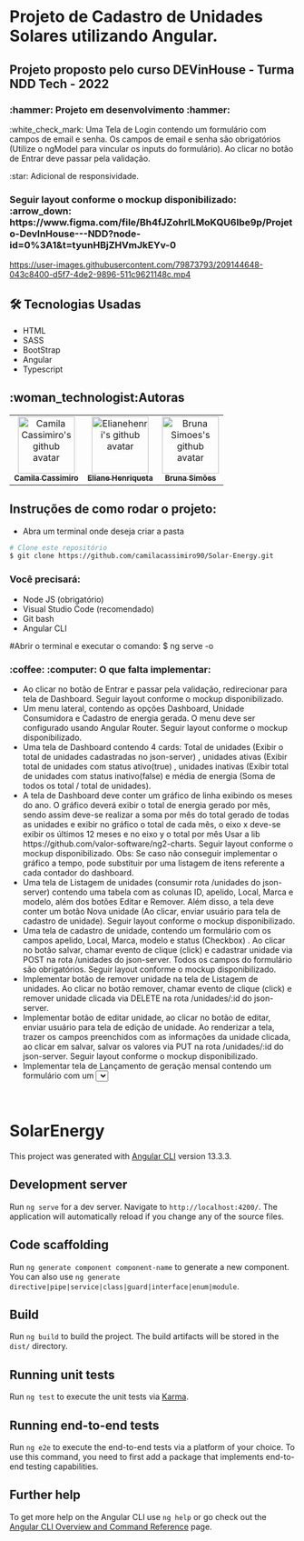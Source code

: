 <h1>Projeto de Cadastro de Unidades Solares utilizando Angular.</h1>
<h2>Projeto proposto pelo curso DEVinHouse - Turma NDD Tech - 2022</h2>

<h3>:hammer: Projeto em desenvolvimento :hammer: </h3>

<p>:white_check_mark: Uma Tela de Login contendo um formulário com campos de email e senha. Os campos
de email e senha são obrigatórios (Utilize o ngModel para vincular os inputs do formulário).
Ao clicar no botão de Entrar deve passar pela validação.</p>

<p>:star: Adicional de responsividade. </p>

<h3>Seguir layout conforme o mockup disponibilizado: :arrow_down: https://www.figma.com/file/Bh4fJZohrlLMoKQU6lbe9p/Projeto-DevInHouse---NDD?node-id=0%3A1&t=tyunHBjZHVmJkEYv-0</h3>

https://user-images.githubusercontent.com/79873793/209144648-043c8400-d5f7-4de2-9896-511c9621148c.mp4

<h2>🛠️ Tecnologias Usadas</h2>  
<ul>
   <li>HTML</li>
   <li>SASS</li>
   <li>BootStrap</li>
   <li>Angular</li>
   <li>Typescript</li>
</ul>

<h2>:woman_technologist:Autoras</h2>

<table>
  <tbody>
   <tr>
    <td align="center">
        <a href="https://github.com/camilacassimiro90">
          <img src="https://github.com/camilacassimiro90.png" width="100px;" alt="Camila Cassimiro's github avatar"/>
            <br />
          <sub><b>Camila Cassimiro</b></sub>
        </a>
      </td>
    <td align="center">
        <a href="https://github.com/Elianehenri">
          <img src="https://github.com/Elianehenri.png" width="100px;" alt="Elianehenri's github avatar"/>
            <br />
          <sub><b>Eliane Henriqueta</b></sub>
        </a>
    </td>
    <td align="center">
        <a href="https://github.com/hibrunasimoes">
          <img src="https://github.com/hibrunasimoes.png" width="100px;" alt="Bruna Simoes's github avatar"/>
            <br />
          <sub><b>Bruna Simões</b></sub>
        </a>
      </td>
   </tr>
  </tbody>
</table>


<h2>Instruções de como rodar o projeto:</h2>

<ul>
    <li>Abra um terminal onde deseja criar a pasta</li>
</ul>

```bash
# Clone este repositório
$ git clone https://github.com/camilacassimiro90/Solar-Energy.git
```

### Você precisará:

<ul>
    <li>Node JS (obrigatório)</li>
    <li>Visual Studio Code (recomendado)</li>
    <li>Git bash </li>
    <li>Angular CLI</li>
</ul>

#Abrir o terminal e executar o comando:
$ ng serve -o

<h3>:coffee: :computer: O que falta implementar:</h3>

<ul>
<li>Ao clicar no botão de Entrar e passar pela validação, redirecionar para tela de Dashboard. Seguir layout conforme o mockup disponibilizado.</li>

<li>	Um menu lateral, contendo as opções Dashboard, Unidade Consumidora e Cadastro de energia gerada. O menu deve ser configurado usando Angular Router. Seguir layout conforme o mockup disponibilizado.</li>

<li>Uma tela de Dashboard contendo 4 cards: Total de unidades (Exibir o total de unidades cadastradas no json-server) , unidades ativas (Exibir total de unidades com status ativo(true) , unidades inativas (Exibir total de unidades com status inativo(false)  e média de energia (Soma de todos os total / total de unidades).</li>

<li>A tela  de Dashboard deve conter um gráfico de linha exibindo os meses do ano. O gráfico deverá exibir o total de energia gerado por mês, sendo assim deve-se realizar a soma por mês do total gerado de todas as unidades e exibir no gráfico o total de cada mẽs, o eixo x deve-se exibir os últimos 12 meses e no eixo y o total por mês  Usar a lib https://github.com/valor-software/ng2-charts. Seguir layout conforme o mockup disponibilizado. Obs: Se caso não conseguir implementar o gráfico a tempo, pode substituir por uma listagem de itens referente a cada contador do dashboard.</li>

<li>Uma tela de Listagem de unidades (consumir rota /unidades do json-server) contendo uma tabela com as colunas ID, apelido, Local, Marca e modelo, além dos botões Editar e Remover. Além disso, a tela deve conter um botão Nova unidade (Ao clicar, enviar usuário para tela de cadastro de unidade). Seguir layout conforme o mockup disponibilizado.</li>

<li>Uma tela de cadastro de unidade, contendo um formulário com os campos apelido, Local, Marca, modelo e status (Checkbox) . Ao clicar no botão salvar, chamar evento de clique (click) e cadastrar unidade via POST na rota /unidades do json-server. Todos os campos do formulário são obrigatórios. Seguir layout conforme o mockup disponibilizado.</li>

<li>Implementar botão de remover unidade na tela de Listagem de unidades. Ao clicar no botão remover, chamar evento de clique (click) e remover unidade clicada via DELETE na rota /unidades/:id do json-server.</li>

<li>Implementar botão de editar unidade, ao clicar no botão de editar, enviar usuário para tela de edição de unidade. Ao renderizar a tela, trazer os campos preenchidos com as informações da unidade clicada, ao clicar em salvar, salvar os valores via PUT na rota /unidades/:id do json-server. Seguir layout conforme o mockup disponibilizado.</li>

<li>Implementar tela de Lançamento de geração mensal contendo um formulário com um <Select/> (listando como opção as unidades já cadastradas consumindo do json-serve e listando com o ngFor), um campo de data e um campo de total kw gerado (aceita somente números). Ao clicar em salvar, chamar evento de clique (click) e cadastre valores via POST</li>
</ul>

<br>

# SolarEnergy

This project was generated with [Angular CLI](https://github.com/angular/angular-cli) version 13.3.3.

## Development server

Run `ng serve` for a dev server. Navigate to `http://localhost:4200/`. The application will automatically reload if you change any of the source files.

## Code scaffolding

Run `ng generate component component-name` to generate a new component. You can also use `ng generate directive|pipe|service|class|guard|interface|enum|module`.

## Build

Run `ng build` to build the project. The build artifacts will be stored in the `dist/` directory.

## Running unit tests

Run `ng test` to execute the unit tests via [Karma](https://karma-runner.github.io).

## Running end-to-end tests

Run `ng e2e` to execute the end-to-end tests via a platform of your choice. To use this command, you need to first add a package that implements end-to-end testing capabilities.

## Further help

To get more help on the Angular CLI use `ng help` or go check out the [Angular CLI Overview and Command Reference](https://angular.io/cli) page.
